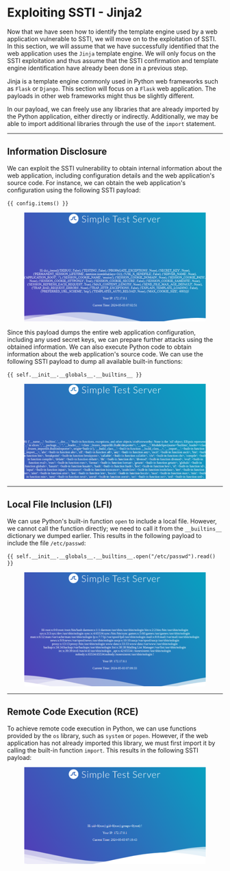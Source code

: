 # Exploiting SSTI - Jinja2

Now that we have seen how to identify the template engine used by a web application vulnerable to SSTI, we will move on to the exploitation of SSTI. In this section, we will assume that we have successfully identified that the web application uses the `Jinja` template engine. We will only focus on the SSTI exploitation and thus assume that the SSTI confirmation and template engine identification have already been done in a previous step.

Jinja is a template engine commonly used in Python web frameworks such as `Flask` or `Django`. This section will focus on a `Flask` web application. The payloads in other web frameworks might thus be slightly different.

In our payload, we can freely use any libraries that are already imported by the Python application, either directly or indirectly. Additionally, we may be able to import additional libraries through the use of the `import` statement.

***

## Information Disclosure

We can exploit the SSTI vulnerability to obtain internal information about the web application, including configuration details and the web application's source code. For instance, we can obtain the web application's configuration using the following SSTI payload:

```jinja2
{{ config.items() }}
```

<figure><img src="../../../../.gitbook/assets/image (484).png" alt=""><figcaption></figcaption></figure>

Since this payload dumps the entire web application configuration, including any used secret keys, we can prepare further attacks using the obtained information. We can also execute Python code to obtain information about the web application's source code. We can use the following SSTI payload to dump all available built-in functions:

```jinja2
{{ self.__init__.__globals__.__builtins__ }}
```

<figure><img src="../../../../.gitbook/assets/image (485).png" alt=""><figcaption></figcaption></figure>

***

## Local File Inclusion (LFI)

We can use Python's built-in function `open` to include a local file. However, we cannot call the function directly; we need to call it from the `__builtins__` dictionary we dumped earlier. This results in the following payload to include the file `/etc/passwd`:

```jinja2
{{ self.__init__.__globals__.__builtins__.open("/etc/passwd").read() }}
```

<figure><img src="../../../../.gitbook/assets/image (486).png" alt=""><figcaption></figcaption></figure>

***

## Remote Code Execution (RCE)

To achieve remote code execution in Python, we can use functions provided by the `os` library, such as `system` or `popen`. However, if the web application has not already imported this library, we must first import it by calling the built-in function `import`. This results in the following SSTI payload:

<figure><img src="../../../../.gitbook/assets/image (487).png" alt=""><figcaption></figcaption></figure>

